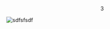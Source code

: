 $$3$$

<picture>
 <source media="(prefers-color-scheme: dark)" srcset="https://media.tenor.com/aPaC5UXP-BUAAAAi/yiikapostmodrenrpg-yiik.gif">
 <source media="(prefers-color-scheme: light)" srcset="https://media.tenor.com/aPaC5UXP-BUAAAAi/yiikapostmodrenrpg-yiik.gif">
 <img alt="sdfsfsdf" src="alex">
</picture>


<!--
**cloud-strifeee/cloud-strifeee** is a ✨ _special_ ✨ repository because its `README.md` (this file) appears on your GitHub profile.

Here are some ideas to get you started:

- 🔭 I’m currently working on ...
- 🌱 I’m currently learning ...
- 👯 I’m looking to collaborate on ...
- 🤔 I’m looking for help with ...
- 💬 Ask me about ...
- 📫 How to reach me: ...
- 😄 Pronouns: ...
- ⚡ Fun fact: ...
-->

